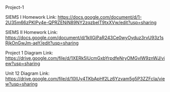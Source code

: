    Project-1  
 
  
 SIEMS I Homework 
 Link: https://docs.google.com/document/d/1-2U35m66zPKlPy4e-QPRZENiN89NY2zqzbeIT9txXVw/edit?usp=sharing 
  
 SIEMS II Homework
 Link: https://docs.google.com/document/d/1kIIGiPaR243Ce0wyOyduz3rvU93z1sRjkOnGwJm-aeY/edit?usp=sharing 
  
 Project 1 Diagram 
 Link: https://drive.google.com/file/d/1XERk5lUcmGxbYrpdfeNryOMGvlW9znWJ/view?usp=sharing 
   
 Unit 12 Diagram 
 Link: https://drive.google.com/file/d/10IUy4TKbApHf2Lz6Yzvam5g5P3ZZFcIa/view?usp=sharing
